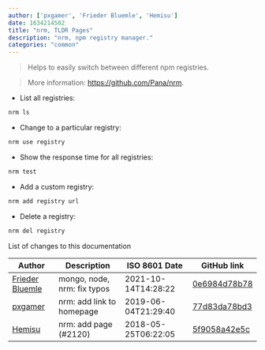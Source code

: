 ```yaml
---
author: ['pxgamer', 'Frieder Bluemle', 'Hemisu']
date: 1634214502
title: "nrm, TLDR Pages"
description: "nrm, npm registry manager."
categories: "common"
---
```

> Helps to easily switch between different npm registries.

> More information: <https://github.com/Pana/nrm>.

- List all registries:

```bash
nrm ls
```

- Change to a particular registry:

```bash
nrm use registry
```

- Show the response time for all registries:

```bash
nrm test
```

- Add a custom registry:

```bash
nrm add registry url
```

- Delete a registry:

```bash
nrm del registry
```
List of changes to this documentation


Author | Description | ISO 8601 Date | GitHub link
------|-----|-----|-----
[Frieder Bluemle](mailto:frieder.bluemle@gmail.com) | mongo, node, nrm: fix typos | 2021-10-14T14:28:22 | [0e6984d78b78](https://github.com/tldr-pages/tldr/commit/0e6984d78b788605994dd7cae08a6afa4b86b312)
[pxgamer](mailto:owzie123@gmail.com) | nrm: add link to homepage | 2019-06-04T21:29:40 | [77d83da78bd3](https://github.com/tldr-pages/tldr/commit/77d83da78bd3c9e66e4217489e15f85645b66231)
[Hemisu](mailto:hekunyu@me.com) | nrm: add page (#2120) | 2018-05-25T06:22:05 | [5f9058a42e5c](https://github.com/tldr-pages/tldr/commit/5f9058a42e5cf2f9ffce90337542850edaa5b9b1)


